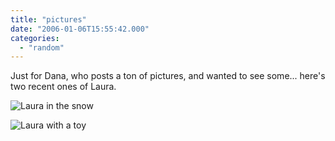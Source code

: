 ```yaml
---
title: "pictures"
date: "2006-01-06T15:55:42.000"
categories: 
  - "random"
---
```


Just for Dana, who posts a ton of pictures, and wanted to see some... here's two recent ones of Laura.

![Laura in the snow](http://static.flickr.com/38/82983425_8f1081e2b1.jpg)

![Laura with a toy](http://static.flickr.com/37/82983424_f1bb1dff86.jpg)
